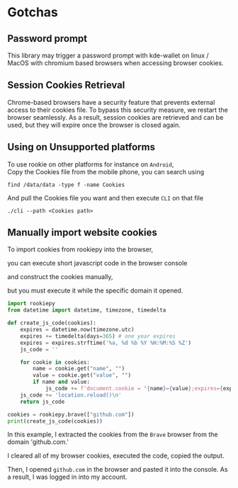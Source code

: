 # Gotchas

## Password prompt

This library may trigger a password prompt with kde-wallet on linux / MacOS with chromium based browsers when accessing browser cookies. 

## Session Cookies Retrieval

Chrome-based browsers have a security feature that prevents external access to their cookies file. To bypass this security measure, we restart the browser seamlessly. As a result, session cookies are retrieved and can be used, but they will expire once the browser is closed again.


## Using on Unsupported platforms

To use rookie on other platforms for instance on `Android`,  
Copy the Cookies file from the mobile phone, you can search using

```shell
find /data/data -type f -name Cookies
```

And pull the Cookies file you want and then execute `CLI` on that file

```shell
./cli --path <Cookies path>
```

## Manually import website cookies

To import cookies from rookiepy into the browser,

you can execute short javascript code in the browser console 

and construct the cookies manually,

but you must execute it while the specific domain it opened.

```python
import rookiepy
from datetime import datetime, timezone, timedelta

def create_js_code(cookies):
    expires = datetime.now(timezone.utc)
    expires += timedelta(days=365) # one year expires
    expires = expires.strftime('%a, %d %b %Y %H:%M:%S %Z')
    js_code = ''

    for cookie in cookies:
        name = cookie.get("name", "")
        value = cookie.get("value", "")
        if name and value:
            js_code += f'document.cookie = "{name}={value};expires={expires};"\n'
    js_code += 'location.reload()\n'
    return js_code

cookies = rookiepy.brave(["github.com"])
print(create_js_code(cookies))
```

In this example, I extracted the cookies from the `Brave` browser from the domain 'github.com.'

I cleared all of my browser cookies, executed the code, copied the output. 

Then, I opened `github.com` in the browser and pasted it into the console. As a result, I was logged in into my account.